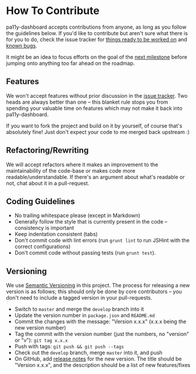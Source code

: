 
How To Contribute
=================

pa11y-dashboard accepts contributions from anyone, as long as you follow the guidelines below. If you'd like to contribute but aren't sure what there is for you to do, check the issue tracker for [things ready to be worked on][ready] and [known bugs][bugs].

It might be an idea to focus efforts on the goal of the [next milestone][milestones] before jumping onto anything too far ahead on the roadmap.


Features
--------

We won't accept features without prior discussion in the [issue tracker][issues]. Two heads are always better than one – this blanket rule stops you from spending your valuable time on features which may not make it back into pa11y-dashboard.

If you want to fork the project and build on it by yourself, of course that's absolutely fine! Just don't expect your code to me merged back upstream :)


Refactoring/Rewriting
---------------------

We will accept refactors where it makes an improvement to the maintainability of the code-base or makes code more readable/understandable. If there's an argument about what's readable or not, chat about it in a pull-request.


Coding Guidelines
-----------------

* No trailing whitespace please (except in Markdown)
* Generally follow the style that is currently present in the code – consistency is important
* Keep indentation consistent (tabs)
* Don't commit code with lint errors (run `grunt lint` to run JSHint with the correct configurations)
* Don't commit code without passing tests (run `grunt test`).


Versioning
----------

We use [Semantic Versioning][semver] in this project. The process for releasing a new version is as follows; this should only be done by core contributors – you don't need to include a tagged version in your pull-requests.

* Switch to `master` and merge the `develop` branch into it
* Update the version number in `package.json` and `README.md`
* Commit the changes with the message: "Version x.x.x" (x.x.x being the new version number)
* Tag the commit with the version number (just the numbers, no "version" or "v"): `git tag x.x.x`
* Push with tags: `git push && git push --tags`
* Check out the `develop` branch, merge `master` into it, and push
* On GitHub, add [release notes][release-notes] for the new version. The title should be "Version x.x.x", and the description should be a list of new features/fixes


[bugs]: https://github.com/nature/pa11y-dashboard/issues?labels=bug&state=open
[ready]: https://github.com/nature/pa11y-dashboard/issues?labels=ready&state=open
[issues]: https://github.com/nature/pa11y-dashboard/issues
[milestones]: https://github.com/nature/pa11y-dashboard/issues/milestones
[release-notes]: https://github.com/nature/pa11y-dashboard/releases
[semver]: http://semver.org/
